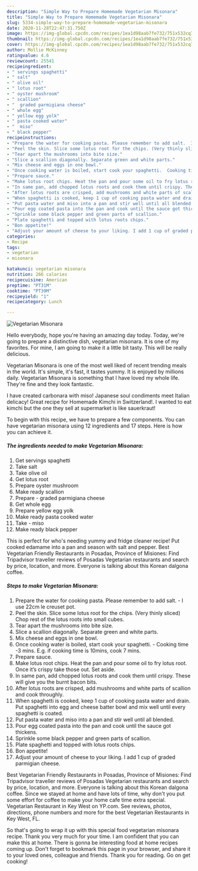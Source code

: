 ```yaml
---
description: "Simple Way to Prepare Homemade Vegetarian Misonara"
title: "Simple Way to Prepare Homemade Vegetarian Misonara"
slug: 5334-simple-way-to-prepare-homemade-vegetarian-misonara
date: 2020-11-28T22:47:31.750Z
image: https://img-global.cpcdn.com/recipes/1ea1d98aab7fe732/751x532cq70/vegetarian-misonara-recipe-main-photo.jpg
thumbnail: https://img-global.cpcdn.com/recipes/1ea1d98aab7fe732/751x532cq70/vegetarian-misonara-recipe-main-photo.jpg
cover: https://img-global.cpcdn.com/recipes/1ea1d98aab7fe732/751x532cq70/vegetarian-misonara-recipe-main-photo.jpg
author: Mollie McKinney
ratingvalue: 4.6
reviewcount: 25541
recipeingredient:
- " servings spaghetti"
- " salt"
- " olive oil"
- " lotus root"
- " oyster mushroom"
- " scallion"
- "  graded parmigiana cheese"
- " whole egg"
- " yellow egg yolk"
- " pasta cooked water"
- "  miso"
- " black pepper"
recipeinstructions:
- "Prepare the water for cooking pasta. Please remember to add salt.  I use 22cm le creuset pot."
- "Peel the skin. Slice some lotus root for the chips. (Very thinly sliced) Chop rest of the lotus roots into small cubes."
- "Tear apart the mushrooms into bite size."
- "Slice a scallion diagonally. Separate green and white parts."
- "Mix cheese and eggs in one bowl."
- "Once cooking water is boiled, start cook your spaghetti.  Cooking time -3 mins. E.g. if cooking time is 10mins, cook 7 mins."
- "Prepare sauce."
- "Make lotus root chips. Heat the pan and pour some oil to fry lotus root. Once it’s crispy take those out. Set aside."
- "In same pan, add chopped lotus roots and cook them until crispy. These will give you the burnt bacon bits."
- "After lotus roots are crisped, add mushrooms and white parts of scallion and cook throughly."
- "When spaghetti is cooked, keep 1 cup of cooking pasta water and drain. Put spaghetti into egg and cheese batter bowl and mix well until every spaghetti is coated."
- "Put pasta water and miso into a pan and stir well until all blended."
- "Pour egg coated pasta into the pan and cook until the sauce got thickens."
- "Sprinkle some black pepper and green parts of scallion."
- "Plate spaghetti and topped with lotus roots chips."
- "Bon appetite!"
- "Adjust your amount of cheese to your liking. I add 1 cup of graded parmigian cheese."
categories:
- Recipe
tags:
- vegetarian
- misonara

katakunci: vegetarian misonara 
nutrition: 266 calories
recipecuisine: American
preptime: "PT31M"
cooktime: "PT39M"
recipeyield: "1"
recipecategory: Lunch

---
```



![Vegetarian Misonara](https://img-global.cpcdn.com/recipes/1ea1d98aab7fe732/751x532cq70/vegetarian-misonara-recipe-main-photo.jpg)

Hello everybody, hope you're having an amazing day today. Today, we're going to prepare a distinctive dish, vegetarian misonara. It is one of my favorites. For mine, I am going to make it a little bit tasty. This will be really delicious.

Vegetarian Misonara is one of the most well liked of recent trending meals in the world. It's simple, it's fast, it tastes yummy. It is enjoyed by millions daily. Vegetarian Misonara is something that I have loved my whole life. They're fine and they look fantastic.

I have created carbonara with miso! Japanese soul condiments meet Italian delicacy! Great recipe for Homemade Kimchi in Switzerland!. I wanted to eat kimchi but the one they sell at supermarket is like sauerkraut!


To begin with this recipe, we have to prepare a few components. You can have vegetarian misonara using 12 ingredients and 17 steps. Here is how you can achieve it.

<!--inarticleads1-->

##### The ingredients needed to make Vegetarian Misonara:

1. Get  servings spaghetti
1. Take  salt
1. Take  olive oil
1. Get  lotus root
1. Prepare  oyster mushroom
1. Make ready  scallion
1. Prepare  - graded parmigiana cheese
1. Get  whole egg
1. Prepare  yellow egg yolk
1. Make ready  pasta cooked water
1. Take  - miso
1. Make ready  black pepper


This is perfect for who&#39;s needing yummy and fridge cleaner recipe! Put cooked edamame into a pan and season with salt and pepper. Best Vegetarian Friendly Restaurants in Posadas, Province of Misiones: Find Tripadvisor traveller reviews of Posadas Vegetarian restaurants and search by price, location, and more. Everyone is talking about this Korean dalgona coffee. 

<!--inarticleads2-->

##### Steps to make Vegetarian Misonara:

1. Prepare the water for cooking pasta. Please remember to add salt.  - I use 22cm le creuset pot.
1. Peel the skin. Slice some lotus root for the chips. (Very thinly sliced) Chop rest of the lotus roots into small cubes.
1. Tear apart the mushrooms into bite size.
1. Slice a scallion diagonally. Separate green and white parts.
1. Mix cheese and eggs in one bowl.
1. Once cooking water is boiled, start cook your spaghetti.  - Cooking time -3 mins. E.g. if cooking time is 10mins, cook 7 mins.
1. Prepare sauce.
1. Make lotus root chips. Heat the pan and pour some oil to fry lotus root. Once it’s crispy take those out. Set aside.
1. In same pan, add chopped lotus roots and cook them until crispy. These will give you the burnt bacon bits.
1. After lotus roots are crisped, add mushrooms and white parts of scallion and cook throughly.
1. When spaghetti is cooked, keep 1 cup of cooking pasta water and drain. Put spaghetti into egg and cheese batter bowl and mix well until every spaghetti is coated.
1. Put pasta water and miso into a pan and stir well until all blended.
1. Pour egg coated pasta into the pan and cook until the sauce got thickens.
1. Sprinkle some black pepper and green parts of scallion.
1. Plate spaghetti and topped with lotus roots chips.
1. Bon appetite!
1. Adjust your amount of cheese to your liking. I add 1 cup of graded parmigian cheese.


Best Vegetarian Friendly Restaurants in Posadas, Province of Misiones: Find Tripadvisor traveller reviews of Posadas Vegetarian restaurants and search by price, location, and more. Everyone is talking about this Korean dalgona coffee. Since we stayed at home and have lots of time, why don&#39;t you put some effort for coffee to make your home cafe time extra special. Vegetarian Restaurant in Key West on YP.com. See reviews, photos, directions, phone numbers and more for the best Vegetarian Restaurants in Key West, FL. 

So that's going to wrap it up with this special food vegetarian misonara recipe. Thank you very much for your time. I am confident that you can make this at home. There is gonna be interesting food at home recipes coming up. Don't forget to bookmark this page in your browser, and share it to your loved ones, colleague and friends. Thank you for reading. Go on get cooking!
